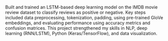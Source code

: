 Built and trained an LSTM-based deep learning model on the IMDB movie review dataset to classify reviews as positive or negative.
Key steps included data preprocessing, tokenization, padding, using pre-trained GloVe embeddings, and evaluating performance using accuracy metrics and confusion matrices.
This project strengthened my skills in NLP, deep learning (RNN/LSTM), Python (Keras/TensorFlow), and data visualization.
